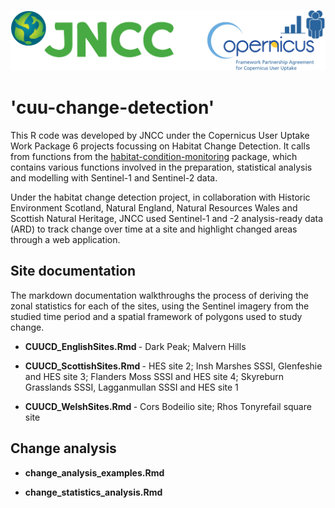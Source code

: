
[<img src="logos.png">](https://jncc.gov.uk/our-work/copernicus-project/)

<p> 

# 'cuu-change-detection'

This R code was developed by JNCC under the Copernicus User Uptake Work Package 6 projects focussing on Habitat Change Detection. It calls from functions from the [habitat-condition-monitoring](https://github.com/jncc/habitat-condition-monitoring) package, which contains various functions involved in the preparation, statistical analysis and modelling with Sentinel-1 and Sentinel-2 data.
<p>
Under the habitat change detection project, in collaboration with Historic Environment Scotland, Natural England, Natural Resources Wales and Scottish Natural Heritage, JNCC used Sentinel-1 and -2 analysis-ready data (ARD) to track change over time at a site and highlight changed areas through a web application.

<p> 

## Site documentation

The markdown documentation walkthroughs the process of deriving the zonal statistics for each of the sites, using the Sentinel imagery from the studied time period and a spatial framework of polygons used to study change. 

* <b> CUUCD_EnglishSites.Rmd </b> - Dark Peak; Malvern Hills

* <b> CUUCD_ScottishSites.Rmd </b> - HES site 2; Insh Marshes SSSI, Glenfeshie and HES site 3; Flanders Moss SSSI and HES site 4; Skyreburn Grasslands SSSI, Lagganmullan SSSI and HES site 1

* <b> CUUCD_WelshSites.Rmd </b> - Cors Bodeilio site; Rhos Tonyrefail square site

<p>

## Change analysis

* <b> change_analysis_examples.Rmd </b>

* <b> change_statistics_analysis.Rmd </b>